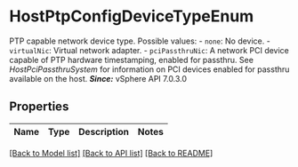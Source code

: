 # HostPtpConfigDeviceTypeEnum

PTP capable network device type.  Possible values: - `none`: No device. - `virtualNic`: Virtual network adapter. - `pciPassthruNic`: A network PCI device capable of PTP hardware timestamping,   enabled for passthru.      See *HostPciPassthruSystem*   for information on PCI devices enabled for passthru available   on the host.  ***Since:*** vSphere API 7.0.3.0 

## Properties
Name | Type | Description | Notes
------------ | ------------- | ------------- | -------------

[[Back to Model list]](../README.md#documentation-for-models) [[Back to API list]](../README.md#documentation-for-api-endpoints) [[Back to README]](../README.md)


